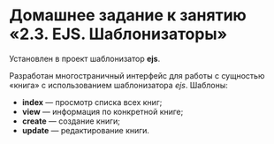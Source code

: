 # Домашнее задание к занятию «2.3. EJS. Шаблонизаторы»

Установлен в проект шаблонизатор **ejs**.

Разработан многостраничный интерфейс для работы с сущностью «книга» с использованием шаблонизатора *ejs*.
Шаблоны:
 - **index** — просмотр списка всех книг;
 - **view** — информация по конкретной книге;
 - **create** — создание книги;
 - **update** — редактирование книги. 